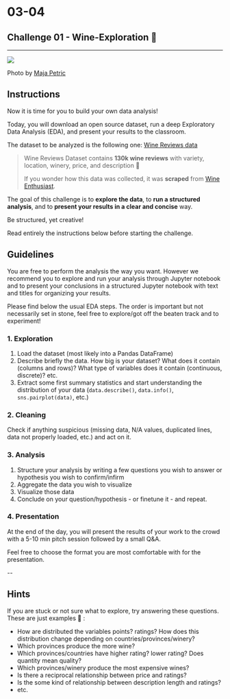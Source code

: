 # 03-04

## Challenge 01 - Wine-Exploration 🍷

---

![](https://images.unsplash.com/photo-1423483641154-5411ec9c0ddf?ixlib=rb-1.2.1&ixid=eyJhcHBfaWQiOjEyMDd9&auto=format&fit=crop&w=1000&q=80)

Photo by [Maja Petric](https://unsplash.com/@majapetric)

## Instructions

Now it is time for you to build your own data analysis!

Today, you will download an open source dataset, run a deep Exploratory Data Analysis (EDA), and present your results to the classroom.

The dataset to be analyzed is the following one: [Wine Reviews data](https://www.kaggle.com/zynicide/wine-reviews/data)

> Wine Reviews Dataset contains **130k wine reviews** with variety, location, winery, price, and description 🍷
>
> If you wonder how this data was collected, it was **scraped** from [Wine Enthusiast](https://www.winemag.com/?s=&drink_type=wine).

The goal of this challenge is to **explore the data**, to **run a structured analysis**, and to **present your results in a clear and concise** way.

Be structured, yet creative!

Read entirely the instructions below before starting the challenge.

## Guidelines

You are free to perform the analysis the way you want. However we recommend you to explore and run your analysis through Jupyter notebook and to present your conclusions in a structured Jupyter notebook with text and titles for organizing your results.

Please find below the usual EDA steps. The order is important but not necessarily set in stone, feel free to explore/got off the beaten track and to experiment!

### 1. Exploration

1. Load the dataset (most likely into a Pandas DataFrame)
2. Describe briefly the data. How big is your dataset? What does it contain (columns and rows)?
What type of variables does it contain (continuous, discrete)? etc.
3. Extract some first summary statistics and start understanding the distribution of your data (`data.describe()`, `data.info()`, `sns.pairplot(data)`, etc.)

### 2. Cleaning

Check if anything suspicious (missing data, N/A values, duplicated lines,
data not properly loaded, etc.) and act on it.

### 3. Analysis

1. Structure your analysis by writing a few questions you wish to answer or hypothesis
you wish to confirm/infirm
2. Aggregate the data you wish to visualize
3. Visualize those data
4. Conclude on your question/hypothesis - or finetune it - and repeat.

### 4. Presentation

At the end of the day, you will present the results of your work to the crowd with a 5-10 min pitch session followed by a small Q&A.

Feel free to choose the format you are most comfortable with for the presentation.

-- 

## Hints

If you are stuck or not sure what to explore, try answering these questions. These are just examples 🙂 :

- How are distributed the variables points? ratings? How does this distribution change depending on countries/provinces/winery?
- Which provinces produce the more wine?
- Which provinces/countries have higher rating? lower rating? Does quantity mean quality?
- Which provinces/winery produce the most expensive wines?
- Is there a reciprocal relationship between price and ratings?
- Is the some kind of relationship between description length and ratings?
- etc.

